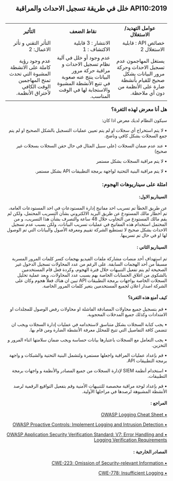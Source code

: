 <h2 dir='rtl' align='right'> API10:2019 خلل في طريقة تسجيل الاحداث والمراقبة </h2>


<table dir='rtl' align="right">
  <tr>
    <th>عوامل التهديد/ الاستغلال  </th>
    <th> نقاط الضعف </th>
    <th> التأثير </th>
  </tr>
  <tr>
    <td> خصائص API : قابلية الاستغلال 2 </td>
    <td> الانتشار : 3 قابلية الاكتشاف : 1  </td>
    <td> التأثر التقني و تأثر الاعمال: 2 </td>
  </tr>
  <tr>
     <td> يستغل المهاجمون عدم تسجيل الاحداث وحركة مرور البيانات بشكل صحيح للقيام بأنشطة ضارة على الأنظمة من دون أي ملاحظة. </td>
    <td> عدم وجود أو خلل في  آلية نظام تسجيل الاحداث و مراقبة حركة مرور البيانات ينتج عنه صعوبة في تتبع الأنشطة المشبوة والاستجابة لها في الوقت المناسب. </td>
    <td> عدم وجود رؤية كاملة على الانشطة المشبوة التي تحدث تمنح المهاجمين الوقت الكافي لأختراق الأنظمة. </td>    
  </tr>
</table>
<h3 dir='rtl' align='right'>هل أنا معرض لهذه الثغرة؟</h3>

<p dir='rtl' align='right'> سيكون النظام لديك معرض اذا كان: 

<p dir='rtl' align='right'>▪️ لا يتم استخراج أي سجلات او لم يتم تعيين عمليات التسجيل بالشكل الصحيح او لم يتم جمع السجلات بشكل كافي وناضج.
<p dir='rtl' align='right'>▪️ عند عدم ضمان السجلات (على سبيل المثال في حال حقن السجلات بسجلات غير صحيح)
<p dir='rtl' align='right'>▪️ لا يتم مراقبة السجلات بشكل مستمر
<p dir='rtl' align='right'>▪️ لا يتم مراقبة البنية التحتية لواجهة برمجة التطبيقات API بشكل مستمر.
    
<h3 dir='rtl' align='right'> امثلة على سيناريوهات الهجوم: </h3>

<h4 dir='rtl' align='right'>السيناريو الاول: </h4>

<p dir='rtl' align='right'> عن طريق الخطأ تم تسريب احد مفاتيح إدارة المستودعات في احد المستودعات العامة، تم أخطار مالك المستودع عن طريق البريد الالكتروني بشأن التسريب المحتمل، ولكن لم يقم مالك المستودع من التجاوب خلال 48 ساعة والتصرف بشأن هذا التسريب، و من المحتمل استخدام هذه المفاتيح في عمليات تسريب البيانات، ولكن بسبب عدم تسجيل الاحداث بشكل صحيح لا تستطيع الشركة تقييم ومعرفة الأصول والبيانات التي تم الوصول لها او في حال تم تسريبها.

<h4 dir='rtl' align='right'>السيناريو الثاني : </h4>

<p dir='rtl' align='right'> تم استهداف أحد منصات مشاركة ملفات الفيديو بهجمات كسر كلمات المرور المسربة مسبقاً من أحد الهجمات السابقة. على الرغم من عدد المحاولات تسجيل الدخول غير الصحيحة لم يتم تفعيل التنبيهات خلال فترة الهجوم، وكردة فعل قام المستخدمين بالشكوى من اغلاق الحسابات الخاصة بهم بسبب عدد المحاولات، وبعد عملية تحليل السجلات الخاصة بواجهات برمجة التطبيقات API تبين ان هناك فعلاً هجوم وكان على الشركة اصدار اعلان لجميع المستخدمين بتغير كلمات المرور الخاصة. 


<h4 dir='rtl' align='right'>كيف أمنع هذه الثغرة؟ </h4>

<p dir='rtl' align='right'>▪️ قم بتسجيل جميع محاولات المصادقة الفاشلة او محاولات رفض الوصول للمجلدات او الامتدادات وكذلك جميع المدخلات المحجوبة.
<p dir='rtl' align='right'>▪️ يجب كتابة السجلات بشكل متناسق لاستخدامه في عمليات إدارة السجلات ويجب ان تتضمن كافة التفاصيل التي تتيح للمحلل معرفة الأنشطة الضارة ومن قام بها.
<p dir='rtl' align='right'>▪️ يجب التعامل مع السجلات باعتبارها بيانات حساسة ويجب ضمان سلامتها اثناء المرور و التخزين.
<p dir='rtl' align='right'>▪️ قم بإعداد عمليات المراقبة واجعلها مستمرة ولتشمل البنية التحتية والشبكات و واجهة برمجة التطبيقات API.
<p dir='rtl' align='right'>▪️ استخدام أنظمة SIEM  لإدارة السجلات من جميع المصادر والأنظمة و واجهات برمجة التطبيقات.
<p dir='rtl' align='right'>▪️ قم بإعداد لوحة مراقبة مخصصة للتنبيهات الأمنية وقم بتفعيل التواقيع الرقمية لرصد الأنشطة المشبوهة لرصدها في مراحلها الأولية.

<h4 dir='rtl' align='right'>المراجع :  </h4>

[<p dir='rtl' align='right'>▪️ OWASP Logging Cheat Sheet </p>]( https://www.owasp.org/index.php/Logging_Cheat_Sheet)
[<p dir='rtl' align='right'>▪️ OWASP Proactive Controls: Implement Logging and Intrusion Detection </p>](https://www.owasp.org/index.php/OWASP_Proactive_Controls)
[<p dir='rtl' align='right'>▪️ OWASP Application Security Verification Standard: V7: Error Handling and
  Logging Verification Requirements </p>](https://github.com/OWASP/ASVS/blob/master/4.0/en/0x15-V7-Error-Logging.md)

<h4 dir='rtl' align='right'>المصادر الخارجية : </h4>

[<p dir='rtl' align='right'>▪️ CWE-223: Omission of Security-relevant Information </p>]( https://cwe.mitre.org/data/definitions/223.html)
[<p dir='rtl' align='right'>▪️ CWE-778: Insufficient Logging </p>]( https://cwe.mitre.org/data/definitions/778.html)

[1]: https://www.owasp.org/index.php/Log_Injection


